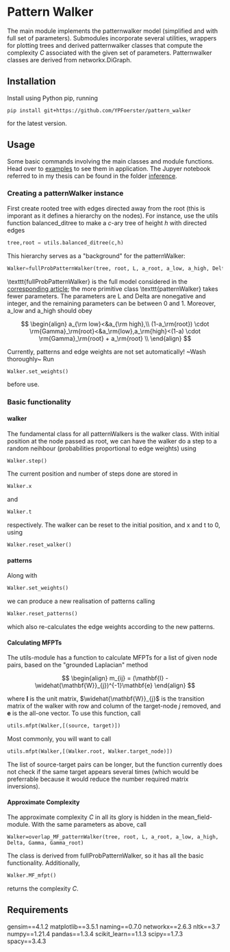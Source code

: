 <script
  src="https://cdn.mathjax.org/mathjax/latest/MathJax.js?config=TeX-AMS-MML_HTMLorMML"
  type="text/javascript">
</script>

# Pattern Walker

The main module implements the patternwalker model (simplified and with full set of parameters). Submodules incorporate several utilities, wrappers for plotting
trees and derived patternwalker classes that compute the complexity $C$ associated with the given set of parameters. Patternwalker classes are derived from networkx.DiGraph.

## Installation

Install using Python pip, running
```
pip install git+https://github.com/YPFoerster/pattern_walker
```
for the latest version.

## Usage

Some basic commands involving the main classes and module functions. Head over to [examples](examples/) to see them in application.
The Jupyer notebook referred to in my thesis can be found in the folder [inference](inference/).

### Creating a patternWalker instance

First create rooted tree with edges directed away from the root (this is imporant as it defines a hierarchy on the nodes). For instance, use the utils function balanced_ditree to make a $c$-ary tree of height $h$ with directed edges
```python
tree,root = utils.balanced_ditree(c,h)
```
This hierarchy serves as a "background" for the patternWalker:
```python
Walker=fullProbPatternWalker(tree, root, L, a_root, a_low, a_high, Delta, Gamma, Gamma_root)
```
\texttt{fullProbPatternWalker} is the full model considered in the [corresponding article](http://dx.doi.org/10.1088/2632-072X/ac8e48); the more primitive class \texttt{patternWalker} takes fewer parameters.
The parameters are L and Delta are nonegative and integer, and the remaining parameters can be between $0$ and $1$. Moreover, a_low and a_high should obey

$$
\begin{align}
a_{\rm low}<&a_{\rm high},\\
(1-a_\rm{root}) \cdot \rm{Gamma}_\rm{root}<&a_\rm{low},a_\rm{high}<(1-a) \cdot \rm{Gamma}_\rm{root} + a_\rm{root} \\
\end{align}
$$

Currently, patterns and edge weights are not set automatically! ~Wash thoroughly~ Run
```python
Walker.set_weights()
```
before use.

### Basic functionality

#### walker

The fundamental class for all patternWalkers is the walker class. With initial position at the node passed as root, we can have the walker do a step to a random neihbour (probabilities proportional to edge weights) using
```python
Walker.step()
```
The current position and number of steps done are stored in
```python
Walker.x
```
and
```python
Walker.t
```
respectively. The walker can be reset to the initial position, and x and t to 0, using
```python
Walker.reset_walker()
```

#### patterns

Along with
```python
Walker.set_weights()
```
we can produce a new realisation of patterns calling
```python
Walker.reset_patterns()
```
which also re-calculates the edge weights according to the new patterns.

#### Calculating MFPTs

The utils-module has a function to calculate MFPTs for a list of given node pairs, based on the "grounded Laplacian" method

$$
\begin{align}
m_{ij} = (\mathbf{I} - \widehat{\mathbf{W}}_{j})^{-1}\mathbf{e}
\end{align}
$$

where $\mathbf{I}$ is the unit matrix, $\widehat{\mathbf{W}}_{j}$ is the transition matrix of the walker with row and column of the target-node $j$ removed, and $\mathbf{e}$ is the all-one vector.
To use this function, call
```python
utils.mfpt(Walker,[(source, target)])
```
Most commonly, you will want to call
```python
utils.mfpt(Walker,[(Walker.root, Walker.target_node)])
```
The list of source-target pairs can be longer, but the function currently does not check if the same target appears several times (which would be preferrable because it would reduce the number required matrix inversions).

#### Approximate Complexity

The approximate complexity $C$ in all its glory is hidden in the mean_field-module. With the same parameters as above, call
```
Walker=overlap_MF_patternWalker(tree, root, L, a_root, a_low, a_high, Delta, Gamma, Gamma_root)
```
The class is derived from fullProbPatternWalker, so it has all the basic functionality. Additionally,
```python
Walker.MF_mfpt()
```
returns the complexity $C$.

## Requirements

gensim==4.1.2
matplotlib==3.5.1
naming==0.7.0
networkx==2.6.3
nltk==3.7
numpy==1.21.4
pandas==1.3.4
scikit_learn==1.1.3
scipy==1.7.3
spacy==3.4.3
